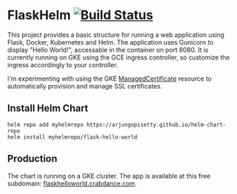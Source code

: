 # FlaskHelm [![Build Status](https://travis-ci.com/arjungopisetty/FlaskHelm.svg?branch=master)](https://travis-ci.com/arjungopisetty/FlaskHelm)

This project provides a basic structure for running a web application using Flask, Docker, Kubernetes and Helm. The application uses Gunicorn to display "Hello World!", accessable in the container on port 8080. It is currently running on GKE using the GCE ingress controller, so customize the ingress accordingly to your controller. 

I'm experimenting with using the GKE [ManagedCertificate](https://github.com/GoogleCloudPlatform/gke-managed-certs) resource to automatically provision and manage SSL certificates.

## Install Helm Chart
```
helm repo add myhelmrepo https://arjungopisetty.github.io/helm-chart-repo
helm install myhelmrepo/flask-hello-world
```

## Production
The chart is running on a GKE cluster. The app is available at this free subdomain: [flaskhelloworld.crabdance.com](https://flaskhelloworld.crabdance.com).

